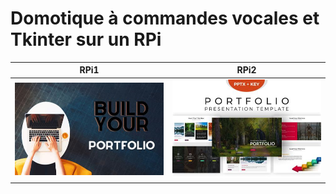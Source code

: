 # Domotique à commandes vocales et Tkinter sur un RPi

| RPi1   | RPi2   |
|----|----|
| ![](img/port1.jpg) | ![](img/port2.jpg) |
